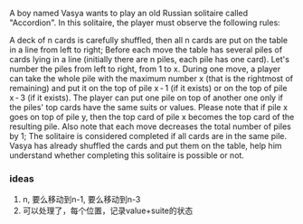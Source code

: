 A boy named Vasya wants to play an old Russian solitaire called "Accordion". In this solitaire, the player must observe the following rules:

A deck of n cards is carefully shuffled, then all n cards are put on the table in a line from left to right;
Before each move the table has several piles of cards lying in a line (initially there are n piles, each pile has one card). Let's number the piles from left to right, from 1 to x. During one move, a player can take the whole pile with the maximum number x (that is the rightmost of remaining) and put it on the top of pile x - 1 (if it exists) or on the top of pile x - 3 (if it exists). The player can put one pile on top of another one only if the piles' top cards have the same suits or values. Please note that if pile x goes on top of pile y, then the top card of pile x becomes the top card of the resulting pile. Also note that each move decreases the total number of piles by 1;
The solitaire is considered completed if all cards are in the same pile.
Vasya has already shuffled the cards and put them on the table, help him understand whether completing this solitaire is possible or not.

### ideas
1. n, 要么移动到n-1, 要么移动到n-3
2. 可以处理了，每个位置，记录value+suite的状态